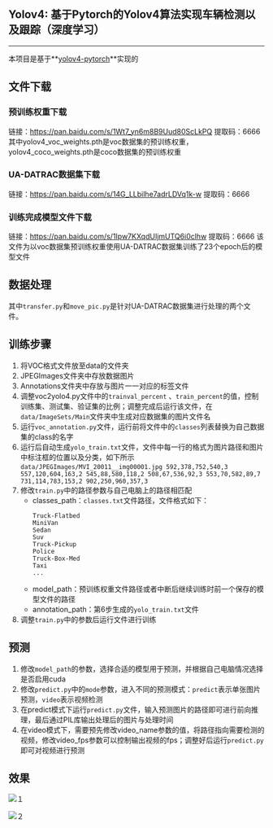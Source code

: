 ## Yolov4: 基于Pytorch的Yolov4算法实现车辆检测以及跟踪（深度学习）

---

本项目是基于**[yolov4-pytorch](https://github.com/bubbliiiing/yolov4-pytorch)**实现的

## 文件下载

### 预训练权重下载
链接：https://pan.baidu.com/s/1Wt7_yn6m8B9Uud80ScLkPQ 提取码：6666
其中yolov4_voc_weights.pth是voc数据集的预训练权重，yolov4_coco_weights.pth是coco数据集的预训练权重

### UA-DATRAC数据集下载

链接：https://pan.baidu.com/s/14G_LLbilhe7adrLDVq1k-w 提取码：6666

### 训练完成模型文件下载
链接：https://pan.baidu.com/s/1Ipw7KXqdUIjmUTQ6i0clhw 提取码：6666
该文件为以voc数据集预训练权重使用UA-DATRAC数据集训练了23个epoch后的模型文件

## 数据处理

其中`transfer.py`和`move_pic.py`是针对UA-DATRAC数据集进行处理的两个文件。

## 训练步骤

1. 将VOC格式文件放至data的文件夹
2. JPEGImages文件夹中存放数据图片
3. Annotations文件夹中存放与图片一一对应的标签文件
4. 调整voc2yolo4.py文件中的`trainval_percent` 、`train_percent`的值，控制训练集、测试集、验证集的比例；调整完成后运行该文件，在`data/ImageSets/Main`文件夹中生成对应数据集的图片文件名
5. 运行`voc_annotation.py`文件，运行前将文件中的`classes`列表替换为自己数据集的class的名字
6. 运行后自动生成`yolo_train.txt`文件，文件中每一行的格式为图片路径和图片中标注框的位置以及分类，如下所示
   `data/JPEGImages/MVI_20011__img00001.jpg 592,378,752,540,3 557,120,604,163,2 545,88,580,118,2 508,67,536,92,3 553,70,582,89,7 731,114,783,153,2 902,250,960,357,3`
7. 修改`train.py`中的路径参数与自己电脑上的路径相匹配
   + classes_path：`classes.txt`文件路径，文件格式如下：
        ```
        Truck-Flatbed
        MiniVan
        Sedan
        Suv
        Truck-Pickup
        Police
        Truck-Box-Med
        Taxi
        ...
        ```
   + model_path：预训练权重文件路径或者中断后继续训练时前一个保存的模型文件的路径
   + annotation_path：第6步生成的`yolo_train.txt`文件
8. 调整`train.py`中的参数后运行文件进行训练


## 预测
1. 修改`model_path`的参数，选择合适的模型用于预测，并根据自己电脑情况选择是否启用cuda
2. 修改`predict.py`中的`mode`参数，进入不同的预测模式：`predict`表示单张图片预测，`video`表示视频检测
3. 在predict模式下运行`predict.py`文件，输入预测图片的路径即可进行前向推理，最后通过PIL库输出处理后的图片与处理时间
4. 在video模式下，需要预先修改video_name参数的值，将路径指向需要检测的视频，修改video_fps参数可以控制输出视频的fps；调整好后运行`predict.py`即可对视频进行预测

## 效果

![１](data/%EF%BC%91.jpg)

![２](data/%EF%BC%92.jpg)